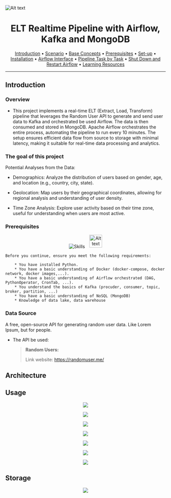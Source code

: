 ![Alt text](https://svgshare.com/i/19yL.svg)

<h1 align="center">ELT Realtime Pipeline with Airflow, Kafka and MongoDB </h1>


<p align="center">
  <a href="#introduction">Introduction</a> •
  <a href="#scenario">Scenario</a> •
  <a href="#base-concepts">Base Concepts</a> •
  <a href="#prerequisites">Prerequisites</a> •
  <a href="#set-up">Set-up</a> •
  <a href="#installation">Installation</a> •
  <a href="#airflow-interface">Airflow Interface</a> •
  <a href="#pipeline-task-by-task">Pipeline Task by Task</a> •
  <a href="#shut-down-and-restart-airflow">Shut Down and Restart Airflow</a> •
  <a href="#learning-resources">Learning Resources</a>
</p>

---


## Introduction
### Overview

- This project implements a real-time ELT (Extract, Load, Transform) pipeline that leverages the Random User API to generate and send user data to Kafka and orchestrated be used Airflow. The data is then consumed and stored in MongoDB. Apache Airflow orchestrates the entire process, automating the pipeline to run every 10 minutes. The setup ensures efficient data flow from source to storage with minimal latency, making it suitable for real-time data processing and analytics.

### The goal of this project

Potential Analyses from the Data:
- Demographics: Analyze the distribution of users based on gender, age, and location (e.g., country, city, state).

- Geolocation: Map users by their geographical coordinates, allowing for regional analysis and understanding of user density.

- Time Zone Analysis: Explore user activity based on their time zone, useful for understanding when users are most active.
### Prerequisites

<p align="center">
  <a>
    <img src="https://skillicons.dev/icons?i=docker,kafka,mongodb,py" alt="Skills" /> 
  </a>
  <img src="https://svgshare.com/i/19wF.svg" alt="Alt text" width="40" height="40" style="vertical-align: 2px; margin-left: 10px;">
</p>

    Before you continue, ensure you meet the following requirements:

        * You have installed Python.
        * You have a basic understanding of Docker (docker-compose, docker network, docker images,...). 
        * You have a basic understanding of Airflow orchestrated (DAG, PythonOperator, CronTab, ...).
        * You understand the basics of Kafka (procuder, consumer, topic, broker, partition, ...)
        * You have a basic understanding of NoSQL (MongoDB)
        * Knowledge of data lake, data warehouse

### Data Source
A free, open-source API for generating random user data. Like Lorem Ipsum, but for people.
- The API be used: 

  > **Random Users:**
  > 
  > Link website: https://randomuser.me/



## Architecture


## Usage

<p align="center">
  <a>
    <img src="https://imagizer.imageshack.com/img924/7605/S12yu5.png"> 
  </a>
</p>

<p align="center">
  <a>
    <img src="https://i.ibb.co/nfL71vx/Dags.png"> 
  </a>
</p>


<p align="center">
  <a>
    <img src="https://i.ibb.co/TvgYbW6/Dag-consumer.png"> 
  </a>
</p>


<p align="center">
  <a>
    <img src="https://i.ibb.co/C1QFfGh/Dag-procuder.png"> 
  </a>
</p>


<p align="center">
  <a>
    <img src="https://i.ibb.co/3hYBkd2/consumer-running.png"> 
  </a>
</p>

<p align="center">
  <a>
    <img src="https://i.ibb.co/NFYNVZH/Dag-procuder-2.png"> 
  </a>
</p>

<p align="center">
  <a>
    <img src="https://i.ibb.co/F4cHqVc/procuder-running.png"> 
  </a>
</p>


## Storage
<p align="center">
  <a>
    <img src="https://i.ibb.co/CbXjCVP/Mongodb-2.png"> 
  </a>
</p>